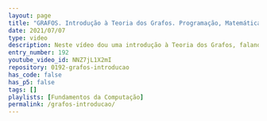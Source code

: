 ```yaml
---
layout: page
title: "GRAFOS. Introdução à Teoria dos Grafos. Programação, Matemática e Curiosidades."
date: 2021/07/07
type: video
description: Neste vídeo dou uma introdução à Teoria dos Grafos, falando sobre vários assuntos relacionados a grafos. Grafos são muito importantes na computação pois muitos problemas podem ser modelados com grafos, então podemos usar muita coisa já desenvolvida na matemática para resolver problemas reais usando programação.  https://www.youtube.com/watch?v=NNZ7jL1X2mI&t=0s Grafos https://www.youtube.com/watch?...
entry_number: 192
youtube_video_id: NNZ7jL1X2mI
repository: 0192-grafos-introducao
has_code: false
has_p5: false
tags: []
playlists: [Fundamentos da Computação]
permalink: /grafos-introducao/
---
```

